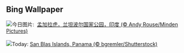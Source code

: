 ## Bing Wallpaper
![](https://www.bing.com/th?id=OHR.TigerIndia_ZH-CN6657629375_UHD.jpg&w=1000)今日图片: &nbsp;[孟加拉虎，兰坦波尔国家公园，印度 (© Andy Rouse/Minden Pictures)](https://www.bing.com/th?id=OHR.TigerIndia_ZH-CN6657629375_UHD.jpg)
<br><br/>
![](https://www.bing.com/th?id=OHR.SanBlasIslands_EN-US1442226155_UHD.jpg&w=1000)Today: [San Blas Islands, Panama (© bgremler/Shutterstock)](https://www.bing.com/th?id=OHR.SanBlasIslands_EN-US1442226155_UHD.jpg)
<br><br/>
